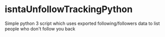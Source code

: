 # isntaUnfollowTrackingPython
Simple python 3 script which uses exported following/followers data to list people who don't follow you back

